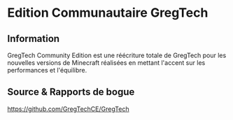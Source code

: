 # Edition Communautaire GregTech

## Information

GregTech Community Edition est une réécriture totale de GregTech pour les nouvelles versions de Minecraft réalisées en mettant l'accent sur les performances et l'équilibre.

## Source & Rapports de bogue

https://github.com/GregTechCE/GregTech